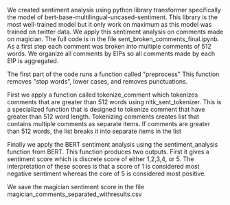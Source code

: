 We created sentiment analysis using python library transformer specifically the model of bert-base-multilingual-uncased-sentiment. This library is the most well-trained model but it only work on maximum 
as this model was trained on twitter data. We apply this sentiment analysis on comments made on magician. The full code is in the file sent_broken_comments_final.ipynb. As a first step each comment was 
broken into multiple comments of 512 words. We organize all comments by EIPs so all comments made by each EIP is aggregated.

The first part of the code runs a function called "preprocess" This function removes "stop words", lower cases, and removes punctuations. 

First we apply a function called tokenize_comment which tokenizes comments that are greater than 512 words using nltk_sent_tokenizer. This is a specialized function that is designed to tokenize comment that
have greater than 512 word length. Tokenizing comments creates list that contains multiple comments as separate items. If comments are greater than 512 words, the list breaks it into separate items in the list

Finally we apply the BERT sentiment analysis using the sentiment_analysis function from BERT. This function produces two outputs. First it gives a sentiment score which is discrete score of either 1,2,3,4, or 5.
The interpretation of these scores is that a score of 1 is considered most negative sentiment whereas the core of 5 is considered most positive.

We save the magician sentiment score in the file magician_comments_separated_withresults.csv 

